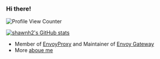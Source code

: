 ### Hi there!

![Profile View Counter](https://komarev.com/ghpvc/?username=shawnh2)

[![shawnh2's GitHub stats](https://github-readme-stats.vercel.app/api?username=shawnh2&show_icons=true&hide=contribs&count_private=true&hide_title=true&hide_rank=true&text_bold=false&theme=swift)](https://github.com/anuraghazra/github-readme-stats)

- Member of [EnvoyProxy](https://github.com/envoyproxy) and Maintainer of [Envoy Gateway](https://github.com/envoyproxy/gateway)
- More [aboue me](https://shawnh2.github.io/about.html)

